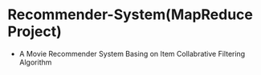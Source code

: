 # Recommender-System(MapReduce Project)
- A Movie Recommender System Basing on Item Collabrative Filtering Algorithm

